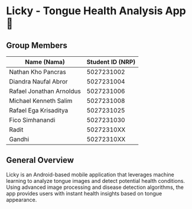 # Licky - Tongue Health Analysis App 👅

## Group Members
| Name (Nama)           | Student ID (NRP)   |
|----------------|--------------|
| Nathan Kho Pancras | 5027231002 |
| Diandra Naufal Abror | 5027231004 |
| Rafael Jonathan Arnoldus  | 5027231006     |
| Michael Kenneth Salim      | 5027231008     |
| Rafael Ega Krisaditya | 5027231025 |
| Fico Simhanandi | 5027231030 |
| Radit | 50272310XX |
| Gandhi | 50272310XX |

## General Overview

Licky is an Android-based mobile application that leverages machine learning to analyze tongue images and detect potential health conditions. Using advanced image processing and disease detection algorithms, the app provides users with instant health insights based on tongue appearance.
